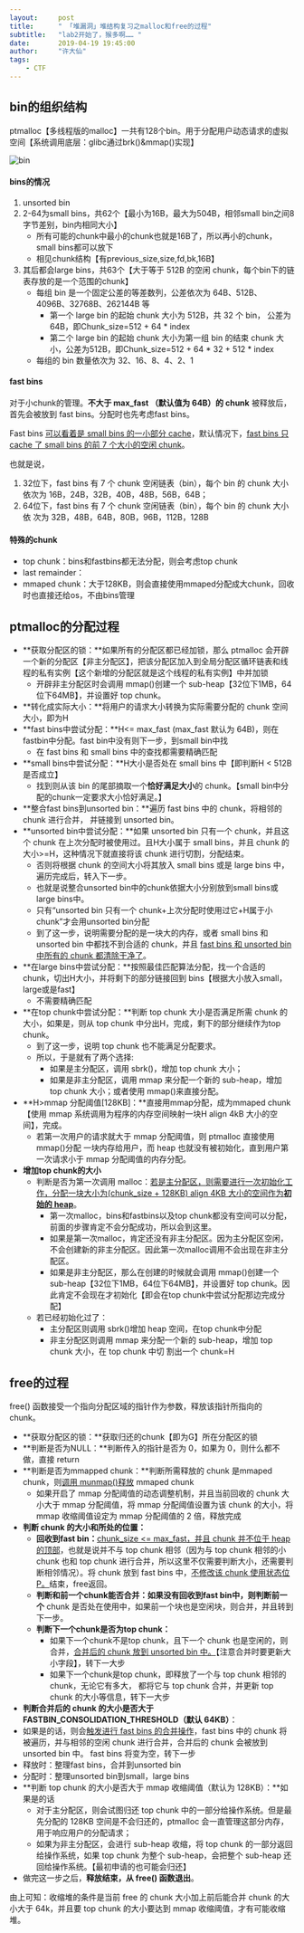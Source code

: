 ```yaml
---
layout:     post
title:      " 「堆漏洞」堆结构复习之malloc和free的过程"
subtitle:   "lab2开始了，猴多啊…… "
date:       2019-04-19 19:45:00
author:     "许大仙"
tags:
    - CTF
---
```


## bin的组织结构

ptmalloc【多线程版的malloc】一共有128个bin。用于分配用户动态请求的虚拟空间【系统调用底层：glibc通过brk()&mmap()实现】

![bin](C:\Users\asus\spidermana.github.io\assets\img\heap1.png)

#### bins的情况

1. unsorted bin
2. 2-64为small bins，共62个【最小为16B，最大为504B，相邻small bin之间8 字节差别，bin内相同大小】
   - 所有可能的chunk中最小的chunk也就是16B了，所以再小的chunk，small bins都可以放下
   - 相见chunk结构【有previous_size,size,fd,bk,16B】
3. 其后都会large bins，共63个【大于等于 512B 的空闲 chunk，每个bin下的链表存放的是一个范围的chunk】
   - 每组 bin 是一个固定公差的等差数列，公差依次为 64B、512B、 4096B、32768B、262144B 等
     - 第一个 large bin 的起始 chunk 大小为 512B，共 32 个 bin， 公差为 64B，即Chunk_size=512 + 64 \* index 
     - 第二个 large bin 的起始 chunk 大小为第一组 bin 的结束 chunk 大小，公差为512B，即Chunk_size=512 + 64 \* 32 + 512 \* index 
   - 每组的 bin 数量依次为 32、16、8、4、2、1

#### fast bins

对于小chunk的管理。**不大于 max_fast （默认值为 64B）的 chunk** 被释放后，首先会被放到 fast bins。分配时也先考虑fast bins。

Fast bins <u>可以看着是 small bins 的一小部分 cache</u>，默认情况下，<u>fast bins 只 cache 了 small bins 的前 7 个大小的空闲 chunk</u>。

也就是说，

1. 32位下，fast bins 有 7 个 chunk 空闲链表（bin），每个 bin 的 chunk 大小依次为 16B，24B，32B，40B，48B，56B，64B；
2. 64位下，fast bins 有 7 个 chunk 空闲链表（bin），每个 bin 的 chunk 大小依 次为 32B，48B，64B，80B，96B，112B，128B

#### 特殊的chunk

- top chunk：bins和fastbins都无法分配，则会考虑top chunk
- last remainder：
- mmaped chunk：大于128KB，则会直接使用mmaped分配成大chunk，回收时也直接还给os，不由bins管理

## ptmalloc的分配过程

- **获取分配区的锁：**如果所有的分配区都已经加锁，那么 ptmalloc 会开辟一个新的分配区【非主分配区】，把该分配区加入到全局分配区循环链表和线程的私有实例【这个新增的分配区就是这个线程的私有实例】中并加锁
  - 开辟非主分配区时会调用 mmap()创建一个 sub-heap【32位下1MB，64位下64MB】，并设置好 top chunk。
- **转化成实际大小：**将用户的请求大小转换为实际需要分配的 chunk 空间大小，即为H
- **fast bins中尝试分配：**H<= max_fast (max_fast 默认为 64B)，则在fastbin中分配。fast bin中没有则下一步，到small bin中找
  - 在 fast bins 和 small bins 中的查找都需要精确匹配
- **small bins中尝试分配：**H大小是否处在 small bins 中【即判断H < 512B是否成立】
  - 找到则从该 bin 的尾部摘取一个**恰好满足大小**的 chunk。【small bin中分配的chunk一定要求大小恰好满足。】
- **整合fast bins到unsorted bin：**遍历 fast bins 中的 chunk，将相邻的 chunk 进行合并， 并链接到 unsorted bin。
- **unsorted bin中尝试分配：**如果 unsorted bin 只有一个 chunk，并且这个 chunk 在上次分配时被使用过。且H大小属于 small bins，并且 chunk 的大小>=H，这种情况下就直接将该 chunk 进行切割，分配结束。
  - 否则将根据 chunk 的空间大小将其放入 small bins 或是 large bins 中，遍历完成后，转入下一步。
  - 也就是说整合unsorted bin中的chunk依据大小分别放到small bins或large bins中。
  - 只有“unsorted bin 只有一个 chunk+上次分配时使用过它+H属于小chunk”才会用unsorted bin分配
  - 到了这一步，说明需要分配的是一块大的内存，或者 small bins 和 unsorted bin 中都找不到合适的 chunk，并且 <u>fast bins 和 unsorted bin 中所有的 chunk 都清除干净了</u>。
- **在large bins中尝试分配：**按照最佳匹配算法分配，找一个合适的 chunk，切出H大小，并将剩下的部分链接回到 bins【根据大小放入small，large或是fast】
  - 不需要精确匹配
- **在top chunk中尝试分配：**判断 top chunk 大小是否满足所需 chunk 的大小，如果是，则从 top chunk 中分出H，完成，剩下的部分继续作为top chunk。
  - 到了这一步，说明 top chunk 也不能满足分配要求。
  - 所以，于是就有了两个选择: 
    - 如果是主分配区，调用 sbrk()，增加 top chunk 大小；
    - 如果是非主分配区，调用 mmap 来分配一个新的 sub-heap，增加 top chunk 大小；或者使用 mmap()来直接分配。
- **H>mmap 分配阈值[128KB]：**直接用mmap分配，成为mmaped chunk【使用 mmap 系统调用为程序的内存空间映射一块H align 4kB 大小的空间】，完成。
  - 若第一次用户的请求就大于 mmap 分配阈值，则 ptmalloc 直接使用 mmap()分配 一块内存给用户，而 heap 也就没有被初始化，直到用户第一次请求小于 mmap 分配阈值的内存分配。
- **增加top chunk的大小**
  - 判断是否为第一次调用 malloc：<u>若是主分配区，则需要进行一次初始化工作，分配一块大小为(chunk_size + 128KB) align 4KB 大小的空间作为**初始的 heap**</u>。
    - 第一次malloc，bins和fastbins以及top chunk都没有空间可以分配，前面的步骤肯定不会分配成功，所以会到这里。
    - 如果是第一次malloc，肯定还没有非主分配区。因为主分配区空闲，不会创建新的非主分配区。因此第一次malloc调用不会出现在非主分配区。
    - 如果是非主分配区，那么在创建的时候就会调用 mmap()创建一个 sub-heap【32位下1MB，64位下64MB】，并设置好 top chunk。因此肯定不会现在才初始化【即会在top chunk中尝试分配那边完成分配】
  - 若已经初始化过了：
    - 主分配区则调用 sbrk()增加 heap 空间，在top chunk中分配
    - 非主分配区则调用 mmap 来分配一个新的 sub-heap，增加 top chunk 大小，在 top chunk 中切 割出一个 chunk=H

## free的过程

free() 函数接受一个指向分配区域的指针作为参数，释放该指针所指向的 chunk。

- **获取分配区的锁：**获取归还的chunk【即为G】所在分配区的锁
- **判断是否为NULL：**判断传入的指针是否为 0，如果为 0，则什么都不做，直接 return
- **判断是否为mmapped chunk：**判断所需释放的 chunk 是mmaped chunk，则<u>调用 munmap()释放</u> mmaped chunk
  - 如果开启了 mmap 分配阈值的动态调整机制，并且当前回收的 chunk 大小大于 mmap 分配阈值，将 mmap 分配阈值设置为该 chunk 的大小，将 mmap 收缩阈值设定为 mmap 分配阈值的 2 倍，释放完成
- **判断 chunk 的大小和所处的位置：**
  -  **回收到fast bin：**<u>chunk_size <= max_fast，并且 chunk 并不位于 heap 的顶部</u>，也就是说并不与 top chunk 相邻（因为与 top chunk 相邻的小 chunk 也和 top chunk 进行合并，所以这里不仅需要判断大小，还需要判断相邻情况）。将 chunk 放到 fast bins 中，<u>不修改该 chunk 使用状态位 P。</u>结束，free返回。
  - **判断和前一个chunk能否合并：**如果没有回收到fast bin中，则判断**前一个** chunk 是否处在使用中，如果前一个块也是空闲块，则合并，并且转到下一步。
  - **判断下一个chunk是否为top chunk：**
    - 如果下一个chunk不是top chunk，且下一个 chunk 也是空闲的，则合并，<u>合并后的 chunk 放到 unsorted bin 中。</u>【注意合并时要更新大小字段】，转下一大步
    - 如果下一个chunk是top chunk，即释放了一个与 top chunk 相邻的 chunk，无论它有多大， 都将它与 top chunk 合并，并更新 top chunk 的大小等信息，转下一大步
-  **判断合并后的 chunk 的大小是否大于 FASTBIN_CONSOLIDATION_THRESHOLD（默认 64KB）**：
  - 如果是的话，则会<u>触发进行 fast bins 的合并操作</u>，fast bins 中的 chunk 将被遍历，并与相邻的空闲 chunk 进行合并，合并后的 chunk 会被放到 unsorted bin 中。 fast bins 将变为空，转下一步
  - 释放时：整理fast bins，合并到unsorted bin
  - 分配时：整理unsorted bin到small，large bins
- **判断 top chunk 的大小是否大于 mmap 收缩阈值（默认为 128KB）：**如果是的话
  - 对于主分配区，则会试图归还 top chunk 中的一部分给操作系统。但是最先分配的 128KB 空间是不会归还的，ptmalloc 会一直管理这部分内存，用于响应用户的分配请求；
  - 如果为非主分配区，会进行 sub-heap 收缩，将 top chunk 的一部分返回给操作系统，如果 top chunk 为整个 sub-heap，会把整个 sub-heap 还回给操作系统。【最初申请的也可能会归还】
- 做完这一步之后，**释放结束，从 free() 函数退出**。

由上可知：收缩堆的条件是当前 free 的 chunk 大小加上前后能合并 chunk 的大小大于 64k，并且要 top chunk 的大小要达到 mmap 收缩阈值，才有可能收缩堆。 